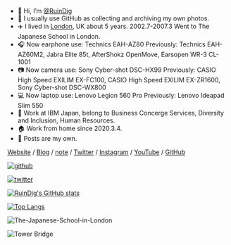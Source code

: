 - 👋 Hi, I’m [@RuinDig](https://github.com/RuinDig)
- 👀 I usually use GitHub as collecting and archiving my own photos.
- ✈️ I lived in [London](https://github.com/RuinDig/RuinDig/blob/main/London.md), UK about 5 years. 2002.7-2007.3 Went to The Japanese School in London.
- 🎧 Now earphone use: Technics EAH-AZ80  Previously: Technics EAH-AZ60M2, Jabra Elite 85t, AfterShokz OpenMove, Earsopen WR-3 CL-1001
- 📷 Now camera use: Sony Cyber-shot DSC-HX99  Previously: CASIO High Speed EXILIM EX-FC100, CASIO High Speed EXILIM EX-ZR1600, Sony Cyber-shot DSC-WX800
- 💻 Now laptop use: Lenovo Legion 560 Pro  Previously: Lenovo Ideapad Slim 550
- 🏢 Work at IBM Japan, belong to Business Concerge Services, Diversity and Inclusion, Human Resources.
- 🏠 Work from home since 2020.3.4.
- 🔑 Posts are my own.

[Website](https://ruindig.github.io) / [Blog](https://ruindig.hatenablog.jp) / [note](https://note.com/ruindig) / [Twitter](https://twitter.com/RuinDig) / [Instagram](https://www.instagram.com/ruin.dig) / [YouTube](https://www.youtube.com/RuinDig) / [GitHub](https://github.com/RuinDig)

[![github](https://img.shields.io/github/followers/RuinDig?label=Follow%40RuinDig&style=social)](https://github.com/RuinDig)

[![twitter](https://img.shields.io/twitter/follow/RuinDig?style=social)](https://twitter.com/RuinDig)

[![RuinDig's GitHub stats](https://github-readme-stats.vercel.app/api?username=RuinDig&include_all_commits=true)](https://github.com/anuraghazra/github-readme-stats)

[![Top Langs](https://github-readme-stats.vercel.app/api/top-langs/?username=RuinDig)](https://github.com/anuraghazra/github-readme-stats)

![The-Japanese-School-in-London](https://user-images.githubusercontent.com/20723919/128956650-59f40d1e-85eb-4d8c-bae2-8de77557a450.JPG)

![Tower Bridge](https://user-images.githubusercontent.com/20723919/128961487-a4b00314-90cf-4b77-91bf-bbf48be328c9.JPG)
